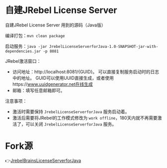 # 自建JRebel License Server
自建JRebel License Server 用到的源码（Java版）

编译打包：`mvn clean package`

启动服务：`java -jar JrebelLicenseServerforJava-1.0-SNAPSHOT-jar-with-dependencies.jar -p 8081`

JRebel激活窗口：
  * 访问地址：http://localhost:8081/{GUID}。
    可以直接复制服务启动时的日志中的地址。
    GUID可以使用UUID直接生成，或者使用https://www.uuidgenerator.net在线生成
  * 邮箱：填写任意邮箱即可。

注意事项：
* 激活时需要保持 `JrebelLicenseServerforJava` 服务启动着。
* 激活后需要将JRebel的工作模式修改为 `work offline`，180天内就不再需要激活了，可以关闭 `JrebelLicenseServerforJava` 服务。

# Fork源
👉[JrebelBrainsLicenseServerforJava](https://github.com/Dec12th/JrebelBrainsLicenseServerforJava)
